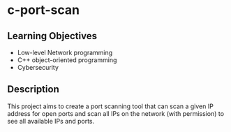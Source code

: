 # c-port-scan
## Learning Objectives
- Low-level Network programming
- C++ object-oriented programming
- Cybersecurity

## Description
This project aims to create a port scanning tool that can scan a given IP address for open ports and scan all IPs on the network (with permission) to see all available IPs and ports. 
